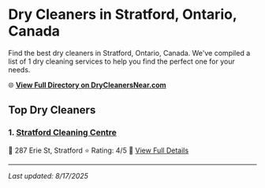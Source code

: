 # Dry Cleaners in Stratford, Ontario, Canada

Find the best dry cleaners in Stratford, Ontario, Canada. We've compiled a list of 1 dry cleaning services to help you find the perfect one for your needs.

🌐 **[View Full Directory on DryCleanersNear.com](https://drycleanersnear.com/city/Canada/Ontario/Stratford)**

## Top Dry Cleaners

### 1. [Stratford Cleaning Centre](https://drycleanersnear.com/dryCleaner/689014b6913e4c7c8f7e9b7b/stratford-cleaning-centre)
📍 287 Erie St, Stratford
⭐ Rating: 4/5
🔗 [View Full Details](https://drycleanersnear.com/dryCleaner/689014b6913e4c7c8f7e9b7b/stratford-cleaning-centre)


---

*Last updated: 8/17/2025*
